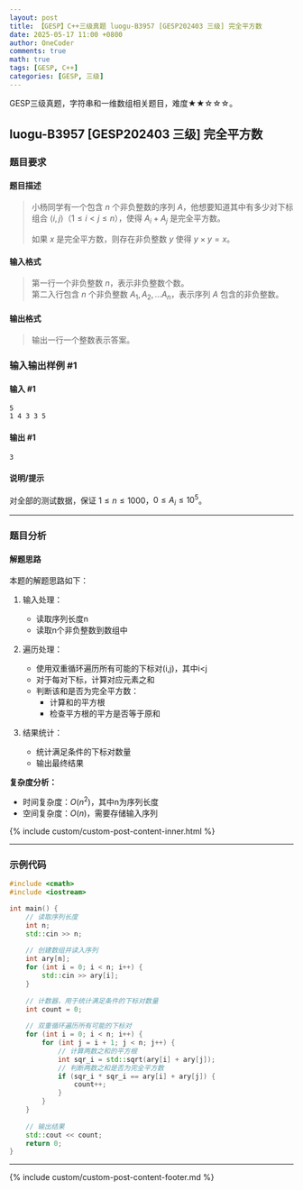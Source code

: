 ```yaml
---
layout: post
title: 【GESP】C++三级真题 luogu-B3957 [GESP202403 三级] 完全平方数
date: 2025-05-17 11:00 +0800
author: OneCoder
comments: true
math: true
tags: [GESP, C++]
categories: [GESP, 三级]
---
```

GESP三级真题，字符串和一维数组相关题目，难度★★☆☆☆。

<!--more-->

## luogu-B3957 [GESP202403 三级] 完全平方数

### 题目要求

#### 题目描述

>小杨同学有一个包含 $n$ 个非负整数的序列 $A$，他想要知道其中有多少对下标组合 $\langle i,j\rangle$（$1 \leq i < j \leq n$），使得 $A_i + A_j$ 是完全平方数。
>
>如果 $x$ 是完全平方数，则存在非负整数 $y$ 使得 $y \times y = x$。

#### 输入格式

>第一行一个非负整数 $n$，表示非负整数个数。  
第二入行包含 $n$ 个非负整数 $A_1, A_2, \dots A_n$，表示序列 $A$ 包含的非负整数。

#### 输出格式

>输出一行一个整数表示答案。

### 输入输出样例 #1

#### 输入 #1

```console
5
1 4 3 3 5
```

#### 输出 #1

```console
3
```

#### 说明/提示

对全部的测试数据，保证 $1 \leq n \leq 1000$，$0 \leq A_i \leq 10^5$。

---

### 题目分析

#### 解题思路

本题的解题思路如下：

1. 输入处理：
   - 读取序列长度n
   - 读取n个非负整数到数组中

2. 遍历处理：
   - 使用双重循环遍历所有可能的下标对(i,j)，其中i<j
   - 对于每对下标，计算对应元素之和
   - 判断该和是否为完全平方数：
     - 计算和的平方根
     - 检查平方根的平方是否等于原和

3. 结果统计：
   - 统计满足条件的下标对数量
   - 输出最终结果

**复杂度分析：**

- 时间复杂度：$O(n^2)$，其中n为序列长度
- 空间复杂度：$O(n)$，需要存储输入序列
  
{% include custom/custom-post-content-inner.html %}

---

### 示例代码

```cpp
#include <cmath>
#include <iostream>

int main() {
    // 读取序列长度
    int n;
    std::cin >> n;
    
    // 创建数组并读入序列
    int ary[n];
    for (int i = 0; i < n; i++) {
        std::cin >> ary[i];
    }
    
    // 计数器，用于统计满足条件的下标对数量
    int count = 0;
    
    // 双重循环遍历所有可能的下标对
    for (int i = 0; i < n; i++) {
        for (int j = i + 1; j < n; j++) {
            // 计算两数之和的平方根
            int sqr_i = std::sqrt(ary[i] + ary[j]);
            // 判断两数之和是否为完全平方数
            if (sqr_i * sqr_i == ary[i] + ary[j]) {
                count++;
            }
        }
    }
    
    // 输出结果
    std::cout << count;
    return 0;
}
```

---

{% include custom/custom-post-content-footer.md %}
